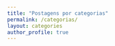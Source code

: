 ```yaml
---
title: "Postagens por categorias"
permalink: /categorias/
layout: categories
author_profile: true
---
```

